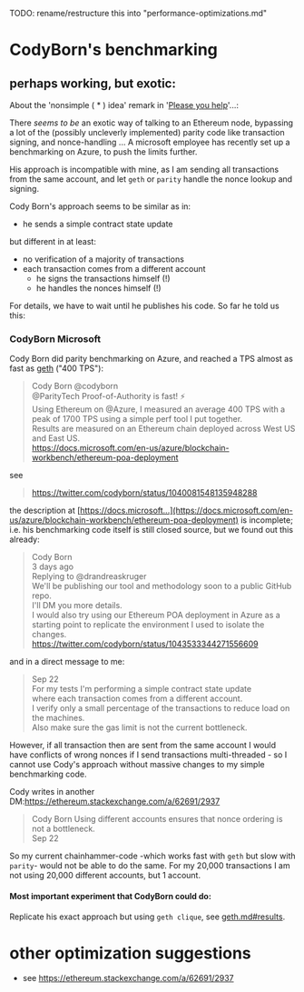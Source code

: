 TODO: rename/restructure this into "performance-optimizations.md"

# CodyBorn's benchmarking

## perhaps working, but exotic:

About the 'nonsimple ( * ) idea' remark in '[Please you help](https://gitlab.com/electronDLT/chainhammer/blob/master/parity.md#please-you-help)'...:

There *seems to be* an exotic way of talking to an Ethereum node, bypassing a lot of the (possibly uncleverly implemented) parity code like transaction signing, and nonce-handling ... A microsoft employee has recently set up a benchmarking on Azure, to push the limits further. 

His approach is incompatible with mine, as I am sending all transactions from the same account, and let `geth` or `parity` handle the nonce lookup and signing. 

Cody Born's approach seems to be similar as in:

* he sends a simple contract state update

but different in at least:

* no verification of a majority of transactions
* each transaction comes from a different account
  * he signs the transactions himself (!)
  * he handles the nonces himself (!)

For details, we have to wait until he publishes his code. So far he told us this:

### CodyBorn Microsoft

Cody Born did parity benchmarking on Azure, and reached a TPS almost as fast as [geth](geth.md) ("400 TPS"):

> Cody Born @codyborn  
> @ParityTech Proof-of-Authority is fast! ⚡️  
> Using Ethereum on @Azure, I measured an average 400 TPS with a peak of 1700 TPS using a simple perf tool I put together.    
> Results are measured on an Ethereum chain deployed across West US and East US.  
> https://docs.microsoft.com/en-us/azure/blockchain-workbench/ethereum-poa-deployment

see
> https://twitter.com/codyborn/status/1040081548135948288  

the description at [https://docs.microsoft...](https://docs.microsoft.com/en-us/azure/blockchain-workbench/ethereum-poa-deployment) is incomplete; i.e. his benchmarking code itself is still closed source, but we found out this already:

> Cody Born  
> 3 days ago  
> Replying to @drandreaskruger    
> We'll be publishing our tool and methodology soon to a public GitHub repo.  
> I'll DM you more details.   
> I would also try using our Ethereum POA deployment in Azure as a starting point to replicate the environment I used to isolate the changes.  
> https://twitter.com/codyborn/status/1043533344271556609  

and in a direct message to me:

> Sep 22  
> For my tests I'm performing a simple contract state update   
> where each transaction comes from a different account.  
> I verify only a small percentage of the transactions to reduce load on the machines.  
> Also make sure the gas limit is not the current bottleneck.  

However, if all transaction then are sent from the same account I would have conflicts of wrong nonces if I send transactions multi-threaded - so I cannot use Cody's approach without massive changes to my simple benchmarking code.

Cody writes in another DM:https://ethereum.stackexchange.com/a/62691/2937


> Cody Born
> Using different accounts ensures that nonce ordering is not a bottleneck.  
> Sep 22    

So my current chainhammer-code -which works fast with `geth` but slow with `parity`- would not be able to do the same. For my 20,000 transactions I am not using 20,000 different accounts, but 1 account.


#### Most important experiment that CodyBorn could do:

Replicate his exact approach but using `geth clique`, see [geth.md#results](geth.md#results).


# other optimization suggestions
* see https://ethereum.stackexchange.com/a/62691/2937
